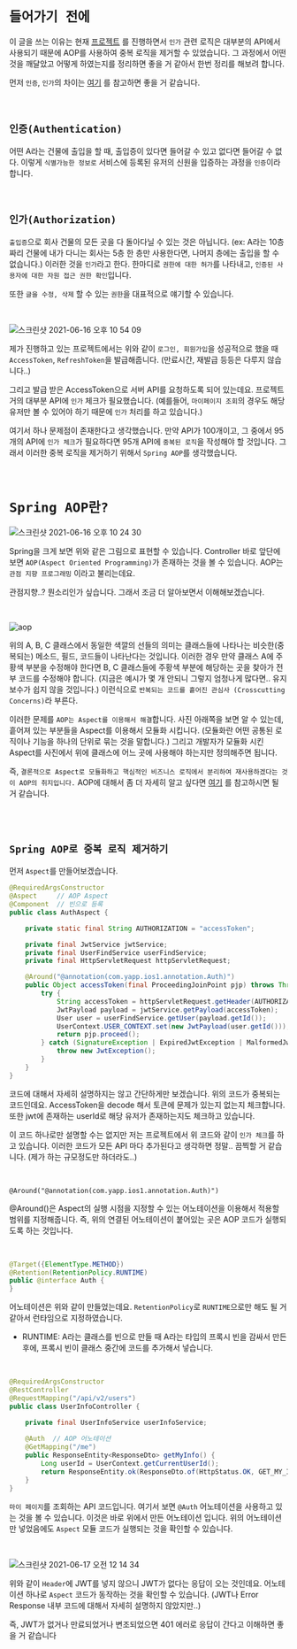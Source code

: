 # `들어가기 전에`

이 글을 쓰는 이유는 현재 [프로젝트](https://github.com/YAPP-18th/iOS1_Backend) 를 진행하면서 `인가` 관련 로직은 대부분의 API에서 사용되기 때문에 AOP를 사용하여 중복 로직을 제거할 수 있었습니다. 
그 과정에서 어떤 것을 깨달았고 어떻게 하였는지를 정리하면 좋을 거 같아서 한번 정리를 해보려 합니다.

먼저 `인증`, `인가`의 차이는 [여기](https://www.youtube.com/watch?v=y0xMXlOAfss) 를 참고하면 좋을 거 같습니다. 

<br>

## `인증(Authentication)`

어떤 A라는 건물에 출입을 할 때, 출입증이 있다면 들어갈 수 있고 없다면 들어갈 수 없다. 이렇게 `식별가능한 정보로` 서비스에 등록된 유저의 신원을 입증하는 과정을 `인증`이라 합니다.

<br>

## `인가(Authorization)`

`출입증`으로 회사 건물의 모든 곳을 다 돌아다닐 수 있는 것은 아닙니다. (ex: A라는 10층짜리 건물에 내가 다니는 회사는 5층 한 층만 사용한다면, 나머지 층에는 출입을 할 수 없습니다.)
이러한 것을 `인가`라고 한다. 한마디로 `권한에 대한 허가`를 나타내고, `인증된 사용자에 대한 자원 접근 권한 확인`입니다.

또한 `글을 수정, 삭제` 할 수 있는 `권한`을 대표적으로 얘기할 수 있습니다. 

<br>

![스크린샷 2021-06-16 오후 10 54 09](https://user-images.githubusercontent.com/45676906/122231887-c6a5dc00-cef5-11eb-95d6-74e558684227.png)

제가 진행하고 있는 프로젝트에서는 위와 같이 `로그인, 회원가입`을 성공적으로 했을 때 `AccessToken`, `RefreshToken`을 발급해줍니다. (만료시간, 재발급 등등은 다루지 않습니다..) 

그리고 발급 받은 AccessToken으로 서버 API를 요청하도록 되어 있는데요. 프로젝트 거의 대부분 API에 `인가` 체크가 필요했습니다. (예를들어, `마이페이지 조회`의 경우도 해당 유저만 볼 수 있어야 하기 때문에 `인가` 처리를 하고 있습니다.)

여기서 하나 문제점이 존재한다고 생각했습니다. 만약 API가 100개이고, 그 중에서 95개의 API에 `인가 체크`가 필요하다면 95개 API에 `중복된 로직`을 작성해야 할 것입니다. 그래서 이러한 중복 로직을 제거하기 위해서 `Spring AOP`를 생각했습니다. 

<br>

# `Spring AOP란?`

![스크린샷 2021-06-16 오후 10 24 30](https://user-images.githubusercontent.com/45676906/122227178-a1af6a00-cef1-11eb-8c22-23cbcb43bc03.png)

Spring을 크게 보면 위와 같은 그림으로 표현할 수 있습니다. Controller 바로 앞단에 보면 `AOP(Aspect Oriented Programming)`가 존재하는 것을 볼 수 있습니다. AOP는 `관점 지향 프로그래밍` 이라고 불리는데요. 

관점지향..? 뭔소리인가 싶습니다. 그래서 조금 더 알아보면서 이해해보겠습니다. 

<br>

![aop](https://img1.daumcdn.net/thumb/R1280x0/?scode=mtistory2&fname=https%3A%2F%2Fblog.kakaocdn.net%2Fdn%2FbJOHOE%2FbtqF0QCJlCc%2F2sTwCFrVK71VUGTCK6Hkl0%2Fimg.png)

위의 A, B, C 클래스에서 동일한 색깔의 선들의 의미는 클래스들에 나타나는 비슷한(중복되는) 메소드, 필드, 코드들이 나타난다는 것입니다. 이러한 경우 만약 클래스 A에 주황색 부분을 수정해야 한다면 B, C 클래스들에 주황색 부분에 해당하는 곳을 찾아가 전부 코드를 수정해야 합니다. 
(지금은 예시가 몇 개 안되니 그렇지 엄청나게 많다면.. 유지보수가 쉽지 않을 것입니다.) 이런식으로 `반복되는 코드를 흩어진 관심사 (Crosscutting Concerns)`라 부른다.

이러한 문제를 `AOP는 Aspect를 이용해서 해결`합니다. 사진 아래쪽을 보면 알 수 있는데, 흩어져 있는 부분들을 Aspect를 이용해서 모듈화 시킵니다. (모듈화란 어떤 공통된 로직이나 기능을 하나의 단위로 묶는 것을 말합니다.) 그리고 개발자가 모듈화 시킨 Aspect를 사진에서 위에 클래스에 어느 곳에 사용해야 하는지만 정의해주면 됩니다.

즉, `결론적으로 Aspect로 모듈화하고 핵심적인 비즈니스 로직에서 분리하여 재사용하겠다는 것이 AOP의 취지입니다.` AOP에 대해서 좀 더 자세히 알고 싶다면 [여기](https://devlog-wjdrbs96.tistory.com/178?category=882236) 를 참고하시면 될 거 같습니다. 

<br> <br> 

## `Spring AOP로 중복 로직 제거하기`

먼저 `Aspect`를 만들어보겠습니다. 

```java
@RequiredArgsConstructor 
@Aspect     // AOP Aspect
@Component  // 빈으로 등록
public class AuthAspect {

    private static final String AUTHORIZATION = "accessToken";

    private final JwtService jwtService;
    private final UserFindService userFindService;
    private final HttpServletRequest httpServletRequest;

    @Around("@annotation(com.yapp.ios1.annotation.Auth)")
    public Object accessToken(final ProceedingJoinPoint pjp) throws Throwable {
        try {
            String accessToken = httpServletRequest.getHeader(AUTHORIZATION);
            JwtPayload payload = jwtService.getPayload(accessToken);
            User user = userFindService.getUser(payload.getId());
            UserContext.USER_CONTEXT.set(new JwtPayload(user.getId()));
            return pjp.proceed();
        } catch (SignatureException | ExpiredJwtException | MalformedJwtException | UnsupportedJwtException | IllegalArgumentException e) {
            throw new JwtException();
        }
    }
}
```

코드에 대해서 자세히 설명하지는 않고 간단하게만 보겠습니다. 위의 코드가 중복되는 코드인데요. AccessToken을 decode 해서 토큰에 문제가 있는지 없는지 체크합니다. 또한 jwt에 존재하는 userId로 해당 유저가 존재하는지도 체크하고 있습니다. 

이 코드 하나로만 설명할 수는 없지만 저는 프로젝트에서 위 코드와 같이 `인가 체크`를 하고 있습니다. 이러한 코드가 모든 API 마다 추가된다고 생각하면 정말.. 끔찍할 거 같습니다. (제가 하는 규모정도만 하더라도..)

<br>

```
@Around("@annotation(com.yapp.ios1.annotation.Auth)")
```

@Around()은 Aspect의 실행 시점을 지정할 수 있는 어노테이션을 이용해서 적용할 범위를 지정해줍니다. 즉, 위의 연결된 어노테이션이 붙어있는 곳은 AOP 코드가 실행되도록 하는 것입니다.

<br>

```java
@Target({ElementType.METHOD})
@Retention(RetentionPolicy.RUNTIME)
public @interface Auth {
}
```

어노테이션은 위와 같이 만들었는데요. `RetentionPolicy`로 `RUNTIME`으로만 해도 될 거 같아서 런타임으로 지정하였습니다. 

- RUNTIME: A라는 클래스를 빈으로 만들 때 A라는 타입의 프록시 빈을 감싸서 만든 후에, 프록시 빈이 클래스 중간에 코드를 추가해서 넣습니다.

<br>

```java
@RequiredArgsConstructor
@RestController
@RequestMapping("/api/v2/users")
public class UserInfoController {

    private final UserInfoService userInfoService;
    
    @Auth  // AOP 어노테이션
    @GetMapping("/me")
    public ResponseEntity<ResponseDto> getMyInfo() {
        Long userId = UserContext.getCurrentUserId();
        return ResponseEntity.ok(ResponseDto.of(HttpStatus.OK, GET_MY_INFO, userInfoService.getUserInfo(userId)));
    }
}
```

`마이 페이지`를 조회하는 API 코드입니다. 여기서 보면 `@Auth` 어노테이션을 사용하고 있는 것을 볼 수 있습니다. 이것은 바로 위에서 만든 어노테이션 입니다.
위의 어노테이션만 넣었음에도 `Aspect` 모듈 코드가 실행되는 것을 확인할 수 있습니다. 

<br>

![스크린샷 2021-06-17 오전 12 14 34](https://user-images.githubusercontent.com/45676906/122245898-150ca800-cf01-11eb-8441-036ca886cb4c.png)

위와 같이 `Header`에 JWT를 넣지 않으니 JWT가 없다는 응답이 오는 것인데요. 어노테이션 하나로 `Aspect` 코드가 동작하는 것을 확인할 수 있습니다. (JWT나 Error Response 내부 코드에 대해서 자세히 설명하지 않았지만..)

즉, JWT가 없거나 만료되었거나 변조되었으면 401 에러로 응답이 간다고 이해하면 좋을 거 같습니다